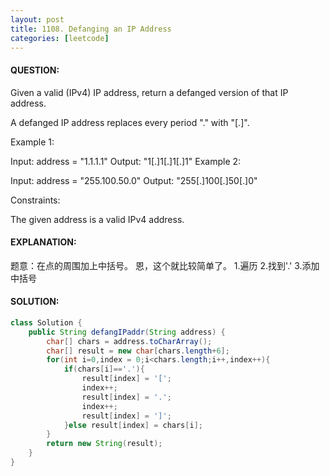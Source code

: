 ```yaml
---
layout: post
title: 1108. Defanging an IP Address
categories: [leetcode]
---
```

#### QUESTION:
Given a valid (IPv4) IP address, return a defanged version of that IP address.

A defanged IP address replaces every period "." with "[.]".

 

Example 1:

Input: address = "1.1.1.1"
Output: "1[.]1[.]1[.]1"
Example 2:

Input: address = "255.100.50.0"
Output: "255[.]100[.]50[.]0"
 

Constraints:

The given address is a valid IPv4 address.
#### EXPLANATION:

题意：在点的周围加上中括号。
恩，这个就比较简单了。
1.遍历
2.找到'.'
3.添加中括号

#### SOLUTION:
```JAVA
class Solution {
    public String defangIPaddr(String address) {
        char[] chars = address.toCharArray();
        char[] result = new char[chars.length+6];
        for(int i=0,index = 0;i<chars.length;i++,index++){
            if(chars[i]=='.'){
                result[index] = '[';
                index++;
                result[index] = '.';
                index++;
                result[index] = ']';
            }else result[index] = chars[i];
        }
        return new String(result);
    }
}
```